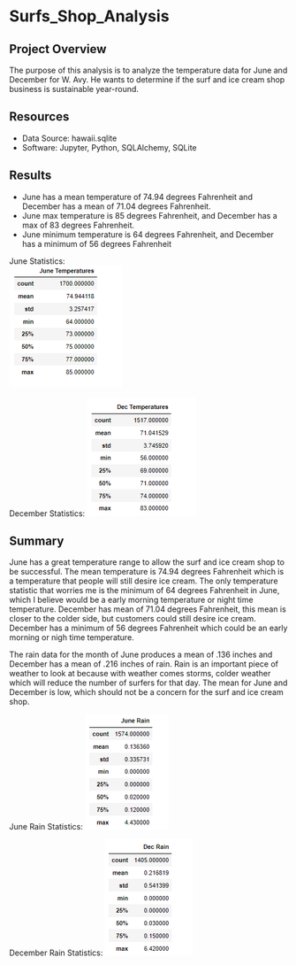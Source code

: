 # Surfs_Shop_Analysis

## Project Overview
The purpose of this analysis is to analyze the temperature data for June and December for W. Avy. He wants to determine if the surf and ice cream shop business is sustainable year-round. 
## Resources 
- Data Source: hawaii.sqlite
- Software: Jupyter, Python, SQLAlchemy, SQLite
	
## Results
-	June has a mean temperature of 74.94 degrees Fahrenheit and December has a mean of 71.04 degrees Fahrenheit.
-	June max temperature is 85 degrees Fahrenheit, and December has a max of 83 degrees Fahrenheit.
-	June minimum temperature is 64 degrees Fahrenheit, and December has a minimum of 56 degrees Fahrenheit

June Statistics:  
![June_Stats](https://github.com/NickFoley47/Surfs-Up/blob/main/Pics/June_Stats.PNG)

December Statistics: 
![Dec_Stats]( https://github.com/NickFoley47/Surfs-Up/blob/main/Pics/Dec_Stats.PNG)

 ## Summary 
June has a great temperature range to allow the surf and ice cream shop to be successful. The mean temperature is 74.94 degrees Fahrenheit which is a temperature that people will still desire ice cream. The only temperature statistic that worries me is the minimum of 64 degrees Fahrenheit in June, which I believe would be a early morning temperature or night time temperature.  December has mean of 71.04 degrees Fahrenheit, this mean is closer to the colder side, but customers could still desire ice cream. December has a minimum of 56 degrees Fahrenheit which could be an early morning or nigh time temperature. 

The rain data for the month of June produces a mean of .136 inches and December has a mean of .216 inches of rain. Rain is an important piece of weather to look at because with weather comes storms, colder weather which will reduce the number of surfers for that day. The mean for June and December is low, which should not be a concern for the surf and ice cream shop.

June Rain Statistics: 
![June_Rain]( https://github.com/NickFoley47/Surfs-Up/blob/main/Pics/June_Rain.PNG)

December Rain Statistics:
![Dec_Rain](https://github.com/NickFoley47/Surfs-Up/blob/main/Pics/Dec_Rain.PNG)

